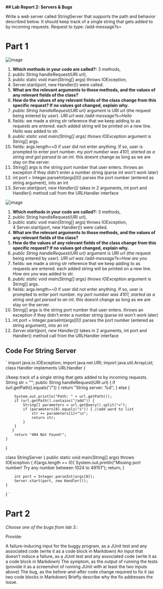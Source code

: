 **## Lab Report 2: Servers & Bugs**

Write a web server called StringServer that supports the path and behavior described below. 
It should keep track of a single string that gets added to by incoming requests.
Request to type: /add-message?s=<string>

# Part 1
  
![image](https://user-images.githubusercontent.com/122493371/215353277-56937293-4e8a-4bc8-9a58-27a310e798c7.png)
1. **Which methods in your code are called?:** 3 methods,
2. public String handleRequest(URI url), 
3. public static void main(String[] args) throws IOException,  
4. Server.start(port, new Handler()) were called.
5. **What are the relevant arguments to those methods, and the values of any relevant fields of the class?**
6. **How do the values of any relevant fields of the class change from this specific request? If no values got changed, explain why.**
7. *public String handleRequest(URI url)* argument is URI url (the request being entered by user). *URI url was /add-message?s=Hello*
8. fields: we made a string str reference that we keep adding to as requests are entered. each added string will be printed on a new line. *Hello* was added to str.
9. *public static void main(String[] args) throws IOException* argument is String[] args.
10. fields: args.length==0 if user did not enter anything. If so, user is prompted to enter port number. *my port number was 4101, started as a string and got parsed to an int*. this doesnt change as long as we are stay on the server.
11. String[] args is the string port number that user enters. throws an exception if they didn't enter a number string (parse int won't work later)
12. int port = Integer.parseInt(args[0]) parses the port number (entered as string argument), into an int
13. *Server.start(port, new Handler())* takes in 2 arguments, int port and Handler() method call from the URLHandler interface  
 


![image](https://user-images.githubusercontent.com/122493371/215353330-719bb1e4-70e2-43b0-aafa-2c1e3608a3af.png)

1. **Which methods in your code are called?:** 3 methods,
2. public String handleRequest(URI url), 
3. public static void main(String[] args) throws IOException,  
4  Server.start(port, new Handler()) were called.
5. **What are the relevant arguments to those methods, and the values of any relevant fields of the class?**
6. **How do the values of any relevant fields of the class change from this specific request? If no values got changed, explain why.**
7. *public String handleRequest(URI url)* argument is URI url (the request being entered by user). *URI url was /add-message?s=How are you*
8. fields: we made a string str reference that we keep adding to as requests are entered. each added string will be printed on a new line. *How are you* was added to str.
9. *public static void main(String[] args) throws IOException* argument is String[] args.
10. fields: args.length==0 if user did not enter anything. If so, user is prompted to enter port number. *my port number was 4101, started as a string and got parsed to an int*. this doesnt change as long as we are stay on the server.
11. String[] args is the string port number that user enters. throws an exception if they didn't enter a number string (parse int won't work later)
12. int port = Integer.parseInt(args[0]) parses the port number (entered as string argument), into an int
13. *Server.start(port, new Handler())* takes in 2 arguments, int port and Handler() method call from the URLHandler interface  
  
  
## Code For String Server

` import java.io.IOException;
import java.net.URI;
import java.util.ArrayList;
class Handler implements URLHandler {

//keep track of a single string that gets added to by incoming requests.
String str = ""; 
public String handleRequest(URI url) {
    if (url.getPath().equals("/")) {
        return "String server: %d";
    } else {

        System.out.println("Path: " + url.getPath());
        if (url.getPath().contains("/add")) {
            String[] parameters = url.getQuery().split("=");
            if (parameters[0].equals("s")) { //add word to list
                str += parameters[1]+"\n";
                return str;
            }
        }
       }
        return "404 Not Found!";
    }
}

class StringServer {
    public static void main(String[] args) throws IOException {
        if(args.length == 0){
            System.out.println("Missing port number! Try any number between 1024 to 49151");
            return;
        }

        int port = Integer.parseInt(args[0]);
        Server.start(port, new Handler());
    }
} `

# Part 2
 
*Choose one of the bugs from lab 3.*: 

Provide:

A failure-inducing input for the buggy program, as a JUnit test and any associated code (write it as a code block in Markdown)
An input that doesn’t induce a failure, as a JUnit test and any associated code (write it as a code block in Markdown)
The symptom, as the output of running the tests (provide it as a screenshot of running JUnit with at least the two inputs above)
The bug, as the before-and-after code change required to fix it (as two code blocks in Markdown)
Briefly describe why the fix addresses the issue.
 
